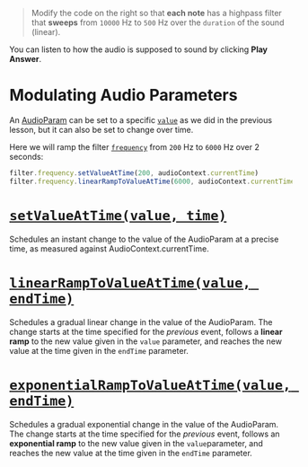 > Modify the code on the right so that **each note** has a highpass filter that **sweeps** from `10000` Hz to `500` Hz over the `duration` of the sound (linear).

You can listen to how the audio is supposed to sound by clicking **Play Answer**.

# Modulating Audio Parameters

An [AudioParam](https://developer.mozilla.org/en-US/docs/Web/API/AudioParam) can be set to a specific [`value`](https://developer.mozilla.org/en-US/docs/Web/API/AudioParam/value) as we did in the previous lesson, but it can also be set to change over time.

Here we will ramp the filter [`frequency`](https://developer.mozilla.org/en-US/docs/Web/API/BiquadFilterNode/frequency) from `200` Hz to `6000` Hz over 2 seconds:

```js
filter.frequency.setValueAtTime(200, audioContext.currentTime)
filter.frequency.linearRampToValueAtTime(6000, audioContext.currentTime + 2)
```

# [`setValueAtTime(value, time)`](https://developer.mozilla.org/en-US/docs/Web/API/AudioParam/setValueAtTime)

Schedules an instant change to the value of the AudioParam at a precise time, as measured against AudioContext.currentTime.

# [`linearRampToValueAtTime(value, endTime)`](https://developer.mozilla.org/en-US/docs/Web/API/AudioParam/linearRampToValueAtTime)

Schedules a gradual linear change in the value of the AudioParam. The change starts at the time specified for the _previous_ event, follows a **linear ramp** to the new value given in the `value` parameter, and reaches the new value at the time given in the `endTime` parameter.

# [`exponentialRampToValueAtTime(value, endTime)`](https://developer.mozilla.org/en-US/docs/Web/API/AudioParam/exponentialRampToValueAtTime)

Schedules a gradual exponential change in the value of the AudioParam. The change starts at the time specified for the _previous_ event, follows an **exponential ramp** to the new value given in the `value`parameter, and reaches the new value at the time given in the `endTime` parameter.
